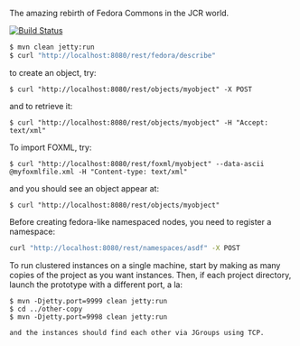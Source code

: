 The amazing rebirth of Fedora Commons in the JCR world.

[![Build
Status](https://travis-ci.org/futures/ff-modeshape-prototype.png?branch=master)](undefined)

```bash
$ mvn clean jetty:run
$ curl "http://localhost:8080/rest/fedora/describe"
```
to create an object, try:

```
$ curl "http://localhost:8080/rest/objects/myobject" -X POST
```
and to retrieve it:

```
$ curl "http://localhost:8080/rest/objects/myobject" -H "Accept: text/xml"
```

To import FOXML, try:
```
$ curl "http://localhost:8080/rest/foxml/myobject" --data-ascii @myfoxmlfile.xml -H "Content-type: text/xml"
```
and you should see an object appear at:
```
$ curl "http://localhost:8080/rest/objects/myobject"
```

Before creating fedora-like namespaced nodes, you need to register a namespace:

```bash
curl "http://localhost:8080/rest/namespaces/asdf" -X POST
```

To run clustered instances on a single machine, start by making as many copies of the project as you want instances. Then, if each project directory, launch the prototype with a different port, a la:
```
$ mvn -Djetty.port=9999 clean jetty:run
$ cd ../other-copy
$ mvn -Djetty.port=9998 clean jetty:run

and the instances should find each other via JGroups using TCP.

